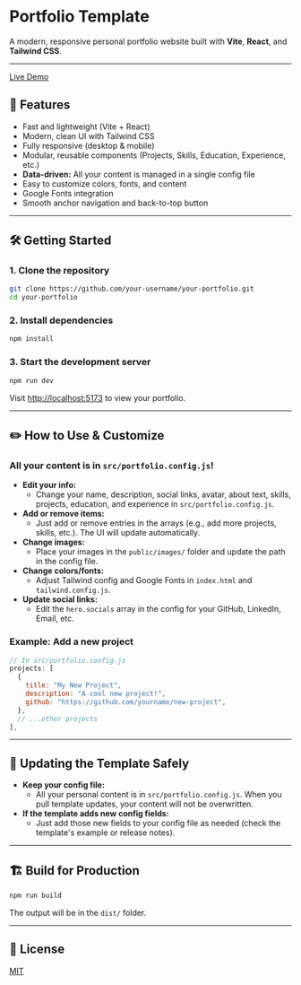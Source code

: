 # Portfolio Template

A modern, responsive personal portfolio website built with **Vite**, **React**, and **Tailwind CSS**.

---
[Live Demo](https://qiuxuanma.space/)

## 🚀 Features
- Fast and lightweight (Vite + React)
- Modern, clean UI with Tailwind CSS
- Fully responsive (desktop & mobile)
- Modular, reusable components (Projects, Skills, Education, Experience, etc.)
- **Data-driven:** All your content is managed in a single config file
- Easy to customize colors, fonts, and content
- Google Fonts integration
- Smooth anchor navigation and back-to-top button

---

## 🛠️ Getting Started

### 1. **Clone the repository**
```bash
git clone https://github.com/your-username/your-portfolio.git
cd your-portfolio
```

### 2. **Install dependencies**
```bash
npm install
```

### 3. **Start the development server**
```bash
npm run dev
```
Visit [http://localhost:5173](http://localhost:5173) to view your portfolio.

---

## ✏️ How to Use & Customize

### All your content is in `src/portfolio.config.js`!

- **Edit your info:**
  - Change your name, description, social links, avatar, about text, skills, projects, education, and experience in `src/portfolio.config.js`.
- **Add or remove items:**
  - Just add or remove entries in the arrays (e.g., add more projects, skills, etc.). The UI will update automatically.
- **Change images:**
  - Place your images in the `public/images/` folder and update the path in the config file.
- **Change colors/fonts:**
  - Adjust Tailwind config and Google Fonts in `index.html` and `tailwind.config.js`.
- **Update social links:**
  - Edit the `hero.socials` array in the config for your GitHub, LinkedIn, Email, etc.

### Example: Add a new project
```js
// In src/portfolio.config.js
projects: [
  {
    title: "My New Project",
    description: "A cool new project!",
    github: "https://github.com/yourname/new-project",
  },
  // ...other projects
],
```

---

## 🔄 Updating the Template Safely

- **Keep your config file:**
  - All your personal content is in `src/portfolio.config.js`. When you pull template updates, your content will not be overwritten.
- **If the template adds new config fields:**
  - Just add those new fields to your config file as needed (check the template's example or release notes).

---

## 🏗️ Build for Production

```bash
npm run build
```
The output will be in the `dist/` folder.

---

## 📄 License

[MIT](LICENSE)
